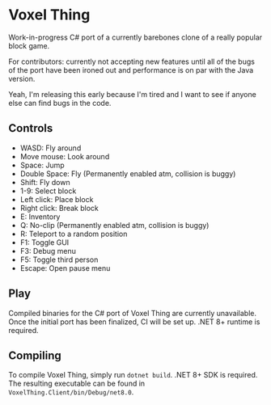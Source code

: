 # Voxel Thing

Work-in-progress C# port of a currently barebones clone of a really popular block game.

For contributors: currently not accepting new features until all of the bugs of the port have been ironed out and performance is on par with the Java version.

Yeah, I'm releasing this early because I'm tired and I want to see if anyone else can find bugs in the code.

## Controls
- WASD: Fly around
- Move mouse: Look around
- Space: Jump
- Double Space: Fly (Permanently enabled atm, collision is buggy)
- Shift: Fly down
- 1-9: Select block
- Left click: Place block
- Right click: Break block
- E: Inventory
- Q: No-clip (Permanently enabled atm, collision is buggy)
- R: Teleport to a random position
- F1: Toggle GUI
- F3: Debug menu
- F5: Toggle third person
- Escape: Open pause menu

## Play
Compiled binaries for the C# port of Voxel Thing are currently unavailable. Once the initial port has been finalized, CI will be set up. .NET 8+ runtime is required.

## Compiling
To compile Voxel Thing, simply run `dotnet build`. .NET 8+ SDK is required. The resulting executable can be found in `VoxelThing.Client/bin/Debug/net8.0`.